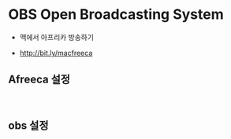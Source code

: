 # OBS Open Broadcasting System
  * 맥에서 아프리카 방송하기

* http://bit.ly/macfreeca

## Afreeca 설정
<img src="images/obs01.png" alt="" class="img">

<img src="images/obs02.png" alt="" class="img">

## obs 설정
<img src="images/obs03.png" alt="" class="img">

<img src="images/obs04.png" alt="" class="img">

<img src="images/obs05.png" alt="" class="img">

<img src="images/obs06.png" alt="" class="img">

<img src="images/obs07.png" alt="" class="img">

<img src="images/obs08.png" alt="" class="img">

<img src="images/obs09.png" alt="" class="img">

<img src="images/obs10.png" alt="" class="img">
